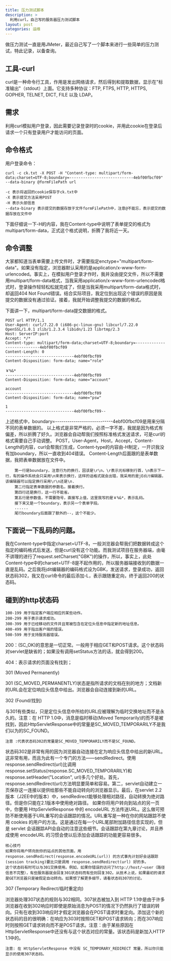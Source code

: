 ```yaml
---
title: 压力测试脚本
description: >
  利用curl，自己写的服务器压力测试脚本
layout: post
categories: 运维
---
```


做压力测试一直是用JMeter，最近自己写了一个脚本来进行一些简单的压力测试，特此记录，以备查询。

工具-curl
---

curl是一种命令行工具，作用是发出网络请求，然后得到和提取数据，显示在"标准输出"（stdout）上面。它支持多种协议：FTP, FTPS, HTTP, HTTPS, GOPHER, TELNET, DICT, FILE 以及 LDAP。

需求
---

利用curl模拟用户登录，因此需要记录登录时的cookie，并用此cookie在登录后请求一个只有登录用户才能访问的页面。

命令格式
---

用户登录命令：

```
curl -c ck.txt -X POST -H "Content-type: multipart/form-data;charset=UTF-8;boundary=----------------------------4ebf00fbcf09" --data-binary @formFilePath url

-c 表示将返回的cookie保存于ck.txt中
-X 表示提交方法采用POST
-H 表示头部信息
--data-binary 表示提交的数据存放于文件formFilePath中，注意@不能忘，表示提交的数据存放在文件中
```

下面仔细说一下-H的内容，我在Content-type中说明了表单提交的格式为multipart/form-data，正式这个格式说明，折腾了我将近一天。

命令调整
---

大家都知道当表单需要上传文件时，才需要指定enctype="multipart/form-data"。如果没有指定，浏览器默认采用的是application/x-www-form-urlencoded。事实上，在模拟用户登录才作时，我并没由提交文件，所以不需要用multipart/form-data格式，当我采用application/x-www-form-urlencoded格式时，登录操作轻轻松松就完成了，但是当我采用multipart/form-data格式时，却返回404 Not Found错误。结合实际项目，我定位到出现这个错误的原因是我提交的数据没有通过验证。接着，我就开始调整我提交的数据的格式。

下面讲一下，multipart/form-data提交数据的格式。

```
POST url HTTP/1.1
User-Agent: curl/7.22.0 (i686-pc-linux-gnu) libcurl/7.22.0 OpenSSL/1.0.1 zlib/1.2.3.4 libidn/1.23 librtmp/2.3
Host: ServerIP:port
Accept: */*
Content-type: multipart/form-data;charset=UTF-8;boundary=----------------------------4ebf00fbcf09
Content-Length: 0
------------------------------4ebf00fbcf09
Content-Disposition: form-data; name="role"

￥%&*
------------------------------4ebf00fbcf09
Content-Disposition: form-data; name="account"

account
------------------------------4ebf00fbcf09
Content-Disposition: form-data; name="psw"

1
------------------------------4ebf00fbcf09--
```

上述格式中，boundary=----------------------------4ebf00fbcf09是用来分隔不同的表单数据的。
以上格式是非常严格的，必须一字不差，我就是因为格式有偏差，所以折腾了好久。浏览器会自动帮我们按照标准格式发送请求，可是curl的格式需要自己手动调整。
POST，User-Agent，Host，Accept，Content-Length的内容，curl会帮我们生成，Content-type的内容由-H制定，一开识我没有加boundary，所以一直收到404错误。
Content-Length后面跟的是表单数据，我把表单数据放在文件中。

```
    第一行是boundary，注意行为的换行，因该是\r\n，\r表示光标移到行首，\n表示下一行，有的操作系统会只采用\n来表示换行，这样的话格式就会出错，我采用的是jEdit编辑器，该编辑器可以指定换行采用\r\n还是\n.
    第二行指定表单数据的参数名，接着换行。
    第四行还是换行，这一行不能省。
    第五行是参数值，不需要隐号，直接写上值，这里我写的是￥%&*，表示乱码。
    接下来又是一个boundary，表示另一个表单字段。
    ......
    尾行boundary后面跟了额外的--，这个不能少。
```

下面说一下乱码的问题。
---

我在Content-type中指定charset=UTF-8，一般浏览器会帮我们把数据转成这个指定的编码格式后发送，但是curl没有这个功能。而我测试项目在服务器端，由毫不讲理的进行了request.setCharset("GBK")的操作，所以，事实上，此处Content-type中的charset=UTF-8是不起作用的，所以服务器端接收到的数据一直是乱码。之后我将jdit编辑器的编码格式设为GBK，发送请求，登录成功，返回状态码302，我又在curl命令的最后添加-L，表示跟随重定向，终于返回200的状态码。

碰到的http状态码
---

```
100-199 用于指定客户端应相应的某些动作。 
200-299 用于表示请求成功。 
300-399 用于已经移动的文件并且常被包含在定位头信息中指定新的地址信息。 
400-499 用于指出客户端的错误。 
500-599 用于支持服务器错误。
```

200：(SC_OK)的意思是一切正常。一般用于相应GET和POST请求。这个状态码对servlet是缺省的；如果没有调用setStatus方法的话，就会得到200。

404：表示请求的页面没有找到；

301 (Moved Permanently) 

301 (SC_MOVED_PERMANENTLY)状态是指所请求的文档在别的地方；文档新的URL会在定位响应头信息中给出。浏览器会自动连接到新的URL。 

302 (Found/找到) 

与301有些类似，只是定位头信息中所给的URL应被理解为临时交换地址而不是永久的。注意：在 HTTP 1.0中，消息是临时移动(Moved Temporarily)的而不是被找到，因此HttpServletResponse中的常量是SC_MOVED_TEMPORARILY不是我们以为的SC_FOUND。 

```
注意 :代表状态码302的常量是SC_MOVED_TEMPORARILY而不是SC_FOUND。 
```

状态码302是非常有用的因为浏览器自动连接在定为响应头信息中给出的新URL。这非常有用，而且为此有一个专门的方法——sendRedirect。使用response.sendRedirect(url)比调用response.setStatus(response.SC_MOVED_TEMPORARILY)和response.setHeader("Location", url)多几个好处。首先，response.sendRedirect(url)方法明显要简单和容易。第二，servlet自动建立一页保存这一连接以提供给那些不能自动转向的浏览器显示。最后，在servlet 2.2版本（J2EE中的版本）中，sendRedirect能够处理相对路径，自动转换为绝对路径。但是你只能在2.1版本中使用绝对路径。 
如果你将用户转向到站点的另一页中，你要用 HttpServletResponse 中的 encodeURL 方法传送URL。这么做可预防不断使用基于URL重写的会话跟踪的情况。URL重写是一种在你的网站跟踪不使用 cookies 的用户的方法。这是通过在每一个URL尾部附加路径信息实现的，但是 servlet 会话跟踪API会自动的注意这些细节。会话跟踪在第九章讨论，并且养成使用 encodeURL 的习惯会使以后添加会话跟踪的功能更容易很多。 

```
核心技巧 
如果你将用户转向到你的站点的其他页面，用 response.sendRedirect(response.encodeURL(url)) 的方式事先计划好会话跟踪(session tracking)要比只是调用 response.sendRedirect(url) 好的多。 
这个状态码有时可以与301交换使用。例如，如果你错误的访问了http://host/~user（路径信息不完整），有些服务器就会回复301状态码而有些则回复302。从技术上说，如果最初的请求是GET浏览器只是被假定自动转向。如果想了解更多细节，请看状态码307的讨论。 
```

307 (Temporary Redirect/临时重定向) 

浏览器处理307状态的规则与302相同。307状态被加入到 HTTP 1.1中是由于许多浏览器在收到302响应时即使是原始消息为POST的情况下仍然执行了错误的转向。只有在收到303响应时才假定浏览器会在POST请求时重定向。添加这个新的状态码的目的很明确：在响应为303时按照GET和POST请求转向；而在307响应时则按照GET请求转向而不是POST请求。注意：由于某些原因在HttpServletResponse中还没有与这个状态对应的常量。该状态码是新加入HTTP 1.1中的。 

```
注意: 在 HttpServletResponse 中没有 SC_TEMPORARY_REDIRECT 常量，所以你只能显示的使用307状态码。
```

